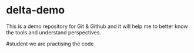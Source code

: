 # delta-demo
This is  a demo repository for Git &amp; Github and it will help me to better know the tools and understand perspectives.

#student
we are practising the code